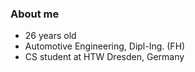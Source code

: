 ### About me

- 26 years old
- Automotive Engineering, Dipl-Ing. (FH)
- CS student at HTW Dresden, Germany 
